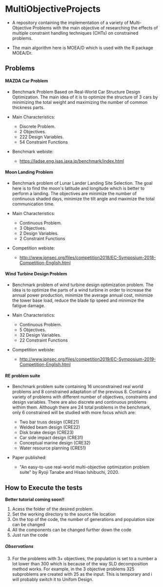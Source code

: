 # MultiObjectiveProjects
- A repository containing the implementation of a variety of Multi-Objective Problems with the main objective of researching the effects of multiple constraint handling techniques (CHTs) on constrained problems. 

- The main algorithm here is MOEA/D which is used with the R package MOEA/Dr.

## Problems
#### MAZDA Car Problem

- Benchmark Problem Based on Real-World Car Structure Design Optimization. The main idea of it is to optimize the structure of 3 cars by minimizing the total weight and maximizing the number of common thickness parts.

- Main Characteristics:
  - Discrete Problem.
  - 2 Objectives.
  - 222 Design Variables.
  - 54 Constraint Functions
- Benchmark webiste:
  - https://ladse.eng.isas.jaxa.jp/benchmark/index.html

#### Moon Landing Problem

- Benchmark problem of Lunar Lander Landing Site Selection. The goal here is to find the moon's latitude and longitude which is better to perform a landing. The objectives are minimize the number of continuous shaded days, minimize the tilt angle and maximize the total communication time.

- Main Characteristics:
  - Continuous Problem.
  - 3 Objectives.
  - 2 Design Variables.
  - 2 Constraint Functions
- Competition webiste:
  - http://www.jpnsec.org/files/competition2018/EC-Symposium-2018-Competition-English.html

#### Wind Turbine Design Problem

- Benchmark problem of wind turbine design optimization problem. The idea is to optimize the parts of a wind turbine in order to increase the annual power production, minimize the average annual cost, minimize the tower base load, reduce the blade tip speed and minimize the fatigue damage.

- Main Characteristics:
  - Continuous Problem.
  - 5 Objectives.
  - 32 Design Variables.
  - 22 Constraint Functions
- Competition webiste:
  - http://www.jpnsec.org/files/competition2019/EC-Symposium-2019-Competition-English.html

#### RE problem suite

- Benchmark problem suite containing 16 unconstrained real world problems and 8 constrained adaptation of the previous 8. Contains a variety of problems with different number of objectives, constraints and design variables. There are also discrete and continuous problems withim them. Although there are 24 total problems in the benchmark, only 6 constrained will be studied with more focus which are:
  -  Two bar truss design (CRE21)
  - Welded beam design (CRE22)
  - Disk brake design (CRE23)
  - Car side impact design (CRE31)
  -  Conceptual marine design (CRE32)
  - Water resource planning (CRE51)

- Paper published:
  - "An easy-to-use real-world multi-objective optimization problem suite" by Ryoji Tanabe and Hisao Ishibuchi, 2020.

## How to Execute the tests

**Better tutorial coming soon!!**

1. Acess the folder of the desired problem.
2. Set the working directory to the source file location
3. On the top of the code, the number of generations and population size can be changed
4. All the components can be changed further down the code
5. Just run the code

##### Observations

3. For the problems with 3+ objectives, the population is set to a number a lot lower than 300 which is because of the way SLD decomposition method works. For example, in the 3 objective problems 325 subproblems are created with 25 as the input. This is temporary and i will probably switch it to Unifom Design.


